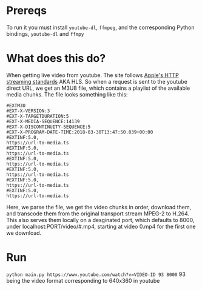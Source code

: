 # Prereqs

To run it you must install `youtube-dl`, `ffmpeg`, and the corresponding Python bindings, `youtube-dl` and `ffmpy`

# What does this do?

When getting live video from youtube. The site follows [Apple's HTTP streaming standards](https://developer.apple.com/library/content/documentation/NetworkingInternet/Conceptual/StreamingMediaGuide/HTTPStreamingArchitecture/HTTPStreamingArchitecture.html) AKA HLS.
So when a request is sent to the youtube direct URL, we get an M3U8 file, which contains a playlist of the available media chunks. The file looks something like this:

```
#EXTM3U
#EXT-X-VERSION:3
#EXT-X-TARGETDURATION:5
#EXT-X-MEDIA-SEQUENCE:14139
#EXT-X-DISCONTINUITY-SEQUENCE:5
#EXT-X-PROGRAM-DATE-TIME:2018-03-30T13:47:50.039+00:00
#EXTINF:5.0,
https://url-to-media.ts
#EXTINF:5.0,
https://url-to-media.ts
#EXTINF:5.0,
https://url-to-media.ts
#EXTINF:5.0,
https://url-to-media.ts
#EXTINF:5.0,
https://url-to-media.ts
#EXTINF:5.0,
https://url-to-media.ts
```

Here, we parse the file, we get the video chunks in order, download them, and transcode them from the original transport stream MPEG-2 to H.264.
This also serves them locally on a desginated port, which defaults to 8000, under localhost:PORT/video/#.mp4, starting at video 0.mp4 for the first one we download.

# Run

`python main.py https://www.youtube.com/watch?v=VIDEO-ID 93 8000` 93 being the video format corresponding to 640x360 in youtube
